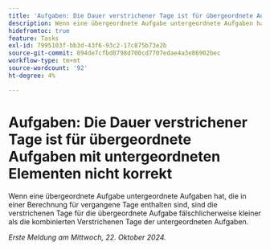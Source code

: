 ```yaml
---
title: 'Aufgaben: Die Dauer verstrichener Tage ist für übergeordnete Aufgaben mit untergeordneten Elementen nicht korrekt'
description: Wenn eine übergeordnete Aufgabe untergeordnete Aufgaben hat, die in einer Berechnung für vergangene Tage enthalten sind, sind die verstrichenen Tage für die übergeordnete Aufgabe fälschlicherweise kleiner als die kombinierten Verstrichenen Tage der untergeordneten Aufgaben.
hidefromtoc: true
feature: Tasks
exl-id: 7995103f-bb3d-43f6-93c2-17c875b73e2b
source-git-commit: 894de7cfbd8798d700cd7707edae4a3e86902bec
workflow-type: tm+mt
source-wordcount: '92'
ht-degree: 4%

---
```


# Aufgaben: Die Dauer verstrichener Tage ist für übergeordnete Aufgaben mit untergeordneten Elementen nicht korrekt

Wenn eine übergeordnete Aufgabe untergeordnete Aufgaben hat, die in einer Berechnung für vergangene Tage enthalten sind, sind die verstrichenen Tage für die übergeordnete Aufgabe fälschlicherweise kleiner als die kombinierten Verstrichenen Tage der untergeordneten Aufgaben.

_Erste Meldung am Mittwoch, 22. Oktober 2024._
